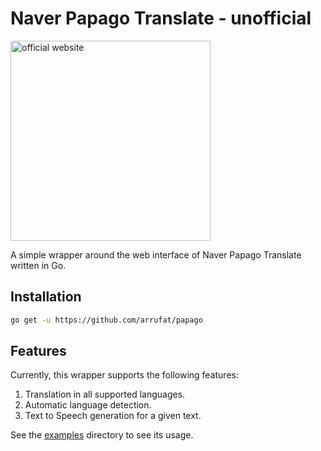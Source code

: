 # Naver Papago Translate - unofficial

[<img src="https://papago.naver.com/79a02f579e43a422f7ec25aec44f45cf.svg" alt="official website" width=320>](https://papago.naver.com/)

A simple wrapper around the web interface of Naver Papago Translate written in Go.

## Installation

``` bash
go get -u https://github.com/arrufat/papago
```

## Features

Currently, this wrapper supports the following features:

1. Translation in all supported languages.
1. Automatic language detection.
1. Text to Speech generation for a given text.

See the [examples](https://github.com/arrufat/papago/blob/master/examples/) directory to see its usage.
